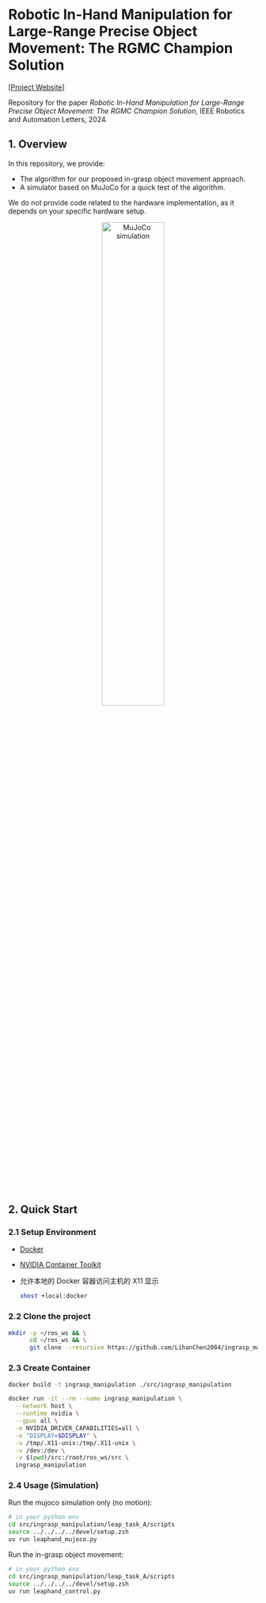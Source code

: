 # Robotic In-Hand Manipulation for Large-Range Precise Object Movement: The RGMC Champion Solution

[[Project Website](https://rgmc-xl-team.github.io/ingrasp_manipulation)]

Repository for the paper _Robotic In-Hand Manipulation for Large-Range Precise Object Movement: The RGMC Champion Solution_, IEEE Robotics and Automation Letters, 2024.

## 1. Overview

In this repository, we provide:

- The algorithm for our proposed in-grasp object movement approach.
- A simulator based on MuJoCo for a quick test of the algorithm.

We do not provide code related to the hardware implementation, as it depends on your specific hardware setup.

<div align="center">
  <img src="./docs/ingrasp_manipulation_simulation.gif" alt="MuJoCo simulation" width="50%" />
</div>

## 2. Quick Start

### 2.1 Setup Environment

- [Docker](https://docs.docker.com/engine/install/)
- [NVIDIA Container Toolkit](https://docs.nvidia.com/datacenter/cloud-native/container-toolkit/latest/install-guide.html)
- 允许本地的 Docker 容器访问主机的 X11 显示

    ```bash
    xhost +local:docker
    ```

### 2.2 Clone the project

```bash
mkdir -p ~/ros_ws && \
      cd ~/ros_ws && \
      git clone --recursive https://github.com/LihanChen2004/ingrasp_manipulation.git src/ingrasp_manipulation
```

### 2.3 Create Container

```bash
docker build -t ingrasp_manipulation ./src/ingrasp_manipulation
```

```bash
docker run -it --rm --name ingrasp_manipulation \
  --network host \
  --runtime nvidia \
  --gpus all \
  -e NVIDIA_DRIVER_CAPABILITIES=all \
  -e "DISPLAY=$DISPLAY" \
  -v /tmp/.X11-unix:/tmp/.X11-unix \
  -v /dev:/dev \
  -v $(pwd)/src:/root/ros_ws/src \
  ingrasp_manipulation
```

### 2.4 Usage (Simulation)

Run the mujoco simulation only (no motion):

```bash
# in your python env
cd src/ingrasp_manipulation/leap_task_A/scripts
source ../../../../devel/setup.zsh
uv run leaphand_mujoco.py
```

Run the in-grasp object movement:

```bash
# in your python env
cd src/ingrasp_manipulation/leap_task_A/scripts
source ../../../../devel/setup.zsh
uv run leaphand_control.py
```
